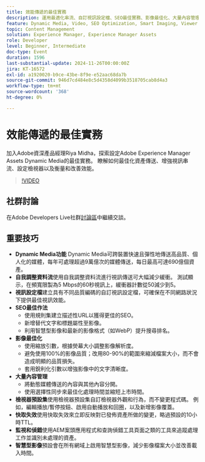 ```yaml
---
title: 效能傳遞的最佳實務
description: 運用最適化串流、自訂視訊設定檔、SEO最佳實務、影像最佳化、大量內容管理、檢視器預設集、快取失效和智慧型影像處理，使用Dynamic Media最佳化媒體傳送和效能。
feature: Dynamic Media, Video, SEO Optimization, Smart Imaging, Viewer Presets, Best Practices
topic: Content Management
solution: Experience Manager, Experience Manager Assets
role: Developer
level: Beginner, Intermediate
doc-type: Event
duration: 1596
last-substantial-update: 2024-11-26T00:00:00Z
jira: KT-16572
exl-id: a1920020-b9ce-43be-8f9e-e52aac68da7b
source-git-commit: 946d7cd484e8c5d4358d4099b3518705cab8d4a3
workflow-type: tm+mt
source-wordcount: '368'
ht-degree: 0%

---
```


# 效能傳遞的最佳實務

加入Adobe資深產品經理Riya Midha，探索設定Adobe Experience Manager Assets Dynamic Media的最佳實務。 瞭解如何最佳化資產傳送、增強視訊串流、設定檢視器以及衡量和改善效能。

>[!VIDEO](https://video.tv.adobe.com/v/3440428/?learn=on&enablevpops&captions=chi_hant)

## 社群討論

在Adobe Developers Live社群[討論區](https://adobe.ly/3YGedpb)中繼續交談。

## 重要技巧

* **Dynamic Media功能** Dynamic Media可跨裝置快速且彈性地傳送高品質、個人化的媒體，每年可處理超過9萬億次的媒體傳送，每日最高可達690億個資產。
* **自我調整資料流**&#x200B;使用自我調整資料流進行視訊傳送可大幅減少緩衝。 測試顯示，在頻寬限製為5 Mbps的60秒視訊上，緩衝器計數從50減少到5。
* **視訊設定檔**&#x200B;建立具有不同品質編碼的自訂視訊設定檔，可確保在不同網路狀況下提供最佳視訊效能。
* **SEO最佳作法**
   * 使用規則集建立描述性URL以獲得更佳的SEO。
   * 新增替代文字和標題屬性至影像。
   * 利用智慧型影像和最新的影像格式（如WebP）提升搜尋排名。
* **影像最佳化**
   * 使用縮放引數，根據熒幕大小調整影像解析度。
   * 避免使用100%的影像品質；改用80-90%的範圍來縮減檔案大小，而不會造成明顯的品質損失。
   * 套用銳利化引數以增強影像中的文字清晰度。
* **大量內容管理**
   * 將動態媒體傳送的內容與其他內容分開。
   * 使用選擇性同步來最佳化處理時間並縮短上市時間。
* **檢視器預設集**&#x200B;使用檢視器預設集自訂檢視器外觀和行為，而不變更程式碼。 例如，編輯播放/暫停按鈕、啟用自動播放和回圈，以及新增影像覆蓋。
* **快取失效**&#x200B;使用快取失效來立即反映對已發佈資產所做的變更，略過預設的10小時TTL。
* **監視和偵錯**&#x200B;使用AEM案頭應用程式和查詢偵錯工具頁面之類的工具來追蹤處理工作並識別未處理的資產。
* **智慧型影像**&#x200B;預設會在所有網域上啟用智慧型影像，減少影像檔案大小並改善載入時間。
